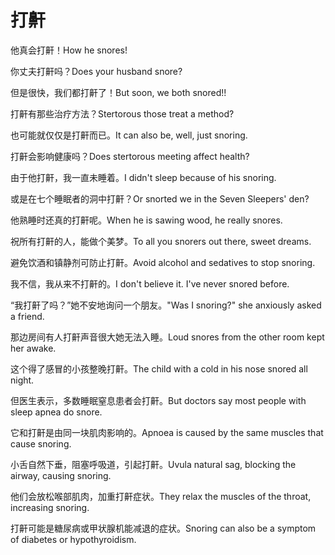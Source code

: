 # 打鼾

<p><span class="chinese">他真会打鼾！</span><span class="english">How he snores!</span></p>

<p><span class="chinese">你丈夫打鼾吗？</span><span class="english">Does your husband snore?</span></p>

<p><span class="chinese">但是很快，我们都打鼾了！</span><span class="english">But soon, we both snored!!</span></p>

<p><span class="chinese">打鼾有那些治疗方法？</span><span class="english">Stertorous those treat a method?</span></p>

<p><span class="chinese">也可能就仅仅是打鼾而已。</span><span class="english">It can also be, well, just snoring.</span></p>

<p><span class="chinese">打鼾会影响健康吗？</span><span class="english">Does stertorous meeting affect health?</span></p>

<p><span class="chinese">由于他打鼾，我一直未睡着。</span><span class="english">I didn't sleep because of his snoring.</span></p>

<p><span class="chinese">或是在七个睡眠者的洞中打鼾？</span><span class="english">Or snorted we in the Seven Sleepers' den?</span></p>

<p><span class="chinese">他熟睡时还真的打鼾呢。</span><span class="english">When he is sawing wood, he really snores.</span></p>

<p><span class="chinese">祝所有打鼾的人，能做个美梦。</span><span class="english">To all you snorers out there, sweet dreams.</span></p>

<p><span class="chinese">避免饮酒和镇静剂可防止打鼾。</span><span class="english">Avoid alcohol and sedatives to stop snoring.</span></p>

<p><span class="chinese">我不信，我从来不打鼾的。</span><span class="english">I don't believe it. I've never snored before.</span></p>

<p><span class="chinese">“我打鼾了吗？”她不安地询问一个朋友。</span><span class="english">"Was I snoring?" she anxiously asked a friend.</span></p>

<p><span class="chinese">那边房间有人打鼾声音很大她无法入睡。</span><span class="english">Loud snores from the other room kept her awake.</span></p>

<p><span class="chinese">这个得了感冒的小孩整晚打鼾。</span><span class="english">The child with a cold in his nose snored all night.</span></p>

<p><span class="chinese">但医生表示，多数睡眠窒息患者会打鼾。</span><span class="english">But doctors say most people with sleep apnea do snore.</span></p>

<p><span class="chinese">它和打鼾是由同一块肌肉影响的。</span><span class="english">Apnoea is caused by the same muscles that cause snoring.</span></p>

<p><span class="chinese">小舌自然下垂，阻塞呼吸道，引起打鼾。</span><span class="english">Uvula natural sag, blocking the airway, causing snoring.</span></p>

<p><span class="chinese">他们会放松喉部肌肉，加重打鼾症状。</span><span class="english">They relax the muscles of the throat, increasing snoring.</span></p>

<p><span class="chinese">打鼾可能是糖尿病或甲状腺机能减退的症状。</span><span class="english">Snoring can also be a symptom of diabetes or hypothyroidism.</span></p>

